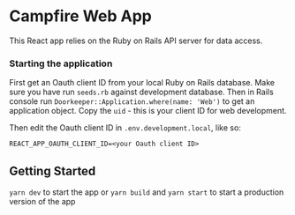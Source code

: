 # Campfire Web App

This React app relies on the Ruby on Rails API server for data access.

### Starting the application

First get an Oauth client ID from your local Ruby on Rails database. Make sure you have run `seeds.rb` against development database. Then in Rails console run `Doorkeeper::Application.where(name: 'Web')` to get an application object. Copy the `uid` - this is your client ID for web development.

Then edit the Oauth client ID in `.env.development.local`, like so:

```
REACT_APP_OAUTH_CLIENT_ID=<your Oauth client ID>
```

## Getting Started

`yarn dev` to start the app
or `yarn build` and `yarn start` to start a production version of the app
